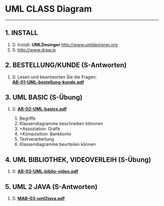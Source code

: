 # UML CLASS Diagram
---

## 1. INSTALL
1. S: Install: **UMLDesinger** <http://www.umldesigner.org>
2. S: <http://www.draw.io>

## 2. BESTELLUNG/KUNDE (S-Antworten)  
1. S: Lesen und beantworten Sie die Fragen:  
**[AB-01-UML-bestellung-kunde.pdf](https://gitlab.com/4me/courses/blob/master/SENG/02-seng-uml/02-ueben/01-Klassen-Diagramme/AB-01-UML-bestellung-kunde.pdf)**


## 3. UML BASIC (S-Übung)
1. S: **[AB-02-UML-basics.pdf](https://gitlab.com/4me/courses/blob/master/SENG/02-seng-uml/02-ueben/01-Klassen-Diagramme/AB-02-UML-basics.pdf)**
 
	1. Begriffe
	1. Klassendiagramme beschreiben könnnen
	1. +Assoziation: Grafik
	1. +Komposition: Bankkonto
	1. Textverarbeitung
	1. Klassendiagramme beurteilen können


## 4. UML BIBLIOTHEK, VIDEOVERLEIH (S-Übung)
1. S: **[AB-03-UML-biblio-video.pdf](https://gitlab.com/4me/courses/blob/master/SENG/02-seng-uml/02-ueben/01-Klassen-Diagramme/AB-03-UML-biblio-video.pdf)**


## 5. UML 2 JAVA (S-Antworten)
1. S: **[MAB-03-uml2java.pdf](https://gitlab.com/4me/courses/blob/master/SENG/02-seng-uml/02-ueben/01-Klassen-Diagramme/MAB-03-uml2java.pdf)**
